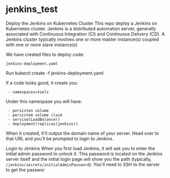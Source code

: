 # jenkins_test
Deploy the Jenkins on  Kubernetes Cluster
This repo deploy a Jenkins on Kubernetes cluster. Jenkins is a distributed automation server, generally associated with Continuous Integration (CI) and Continuous Delivery (CD). A Jenkins cluster typically involves one or more master instance(s) coupled with one or more slave instance(s)

 

We have created files to deploy code:
```
jenkins-deployment.yaml
```
Run kubectl create -f jenkins-deployment.yaml

If a code looks good, it create you:
```
 - namespaces=tools
 ```
Under this namespase you will have:
```
 - persisten volume
 - persistem volume claim
 - servise(LoadBalancer)
 - deployment(replicas(jenkins))
```
When it created, it'll output the domain name of your server. Head over to that URL and you'll be prompted to login to Jenkins.

Login to Jenkins
When you first load Jenkins, it will ask you to enter the initial admin password to unlock it. This password is located on the Jenkins server itself and the initial login page will show you the path (typically,``` /jenkins/secrets/initialAdminPassword```). You'll need to SSH to the server to get the passwor
